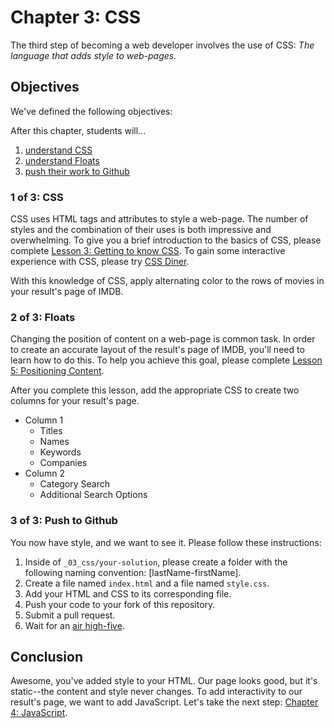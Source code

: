 # Chapter 3: CSS
The third step of becoming a web developer involves the use of CSS: *The language that adds style to web-pages.*

## Objectives
We've defined the following objectives:

After this chapter, students will...

1. [understand CSS][1]
2. [understand Floats][2]
3. [push their work to Github][3]

### 1 of 3: CSS
CSS uses HTML tags and attributes to style a web-page. The number of styles and the combination of their uses is both impressive and overwhelming. To give you a brief introduction to the basics of CSS, please complete [Lesson 3: Getting to know CSS][11]. To gain some interactive experience with CSS, please try [CSS Diner][12].

With this knowledge of CSS, apply alternating color to the rows of movies in your result's page of IMDB.

### 2 of 3: Floats
Changing the position of content on a web-page is common task. In order to create an accurate layout of the result's page of IMDB, you'll need to learn how to do this. To help you achieve this goal, please complete [Lesson 5: Positioning Content][21].

After you complete this lesson, add the appropriate CSS to create two columns for your result's page.

- Column 1
  - Titles
  - Names
  - Keywords
  - Companies
- Column 2
  - Category Search
  - Additional Search Options

### 3 of 3: Push to Github
You now have style, and we want to see it. Please follow these instructions:

1. Inside of `_03_css/your-solution`, please create a folder with the following naming convention: [lastName-firstName].
2. Create a file named `index.html` and a file named `style.css`.
3. Add your HTML and CSS to its corresponding file.
4. Push your code to your fork of this repository.
5. Submit a pull request.
6. Wait for an [air high-five][31].  

## Conclusion
Awesome, you've added style to your HTML. Our page looks good, but it's static--the content and style never changes. To add interactivity to our result's page, we want to add JavaScript. Let's take the next step: [Chapter 4: JavaScript][next-page].

[1]: #1-of-3-css
[11]: http://learn.shayhowe.com/html-css/getting-to-know-css/
[12]: http://flukeout.github.io/

[2]: #2-of-3-css
[21]: http://learn.shayhowe.com/html-css/positioning-content/

[3]: #3-of-3-push-to-github
[31]: https://dragon-innovation-production.s3.amazonaws.com/2013/10/17/16/18/30/120/FiestaFiveAnimation2.gif

[next-page]: ../_04_javascript/readme.md
